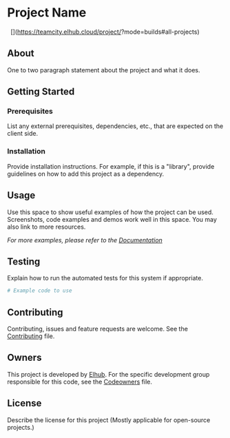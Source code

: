 # Project Name

[<img src="https://img.shields.io/badge/repo-bitbucket-blue" alt="">](<!--TODO Add repository url here -->)
[<img src="https://img.shields.io/badge/issues-jira-orange" alt="">](https://jira.elhub.cloud/issues/?jql=project%20%3D%20%22Team%20Dev%22%20AND%20component%20%3D%20${elhub_module_name}%20AND%20status%20!%3D%20Done)
[<img src="https://teamcity.elhub.cloud/app/rest/builds/buildType:(id:<!--TODO Add teamcity project ID-->_AutoRelease)/statusIcon" alt="">](https://teamcity.elhub.cloud/project/<!--TODO Add teamcity project ID-->?mode=builds#all-projects)
[<img src="https://sonar.elhub.cloud/api/project_badges/measure?project=no.elhub.${elhub_platform_name}%3A${elhub_module_name}&metric=alert_status" alt="">](https://sonar.elhub.cloud/dashboard?id=no.elhub.${elhub_platform_name}%3A${elhub_module_name})
[<img src="https://sonar.elhub.cloud/api/project_badges/measure?project=no.elhub.${elhub_platform_name}%3A${elhub_module_name}&metric=ncloc" alt="">](https://sonar.elhub.cloud/dashboard?id=no.elhub.${elhub_platform_name}%3A${elhub_module_name})
[<img src="https://sonar.elhub.cloud/api/project_badges/measure?project=no.elhub.${elhub_platform_name}%3A${elhub_module_name}&metric=bugs" alt="">](https://sonar.elhub.cloud/dashboard?id=no.elhub.${elhub_platform_name}%3A${elhub_module_name})
[<img src="https://sonar.elhub.cloud/api/project_badges/measure?project=no.elhub.${elhub_platform_name}%3A${elhub_module_name}&metric=vulnerabilities" alt="">](https://sonar.elhub.cloud/dashboard?id=no.elhub.${elhub_platform_name}%3A${elhub_module_name})
[<img src="https://sonar.elhub.cloud/api/project_badges/measure?project=no.elhub.${elhub_platform_name}%3A${elhub_module_name}&metric=coverage" alt="">](https://sonar.elhub.cloud/dashboard?id=no.elhub.${elhub_platform_name}%3A${elhub_module_name})

## About

One to two paragraph statement about the project and what it does.

## Getting Started

### Prerequisites

List any external prerequisites, dependencies, etc., that are expected on the client side.

### Installation

Provide installation instructions. For example, if this is a "library", provide guidelines on how to add this project as a dependency.

## Usage

Use this space to show useful examples of how the project can be used. Screenshots, code examples and demos work well in this space. You may also link to
more resources.

_For more examples, please refer to the [Documentation](https://example.com)_

## Testing

Explain how to run the automated tests for this system if appropriate.

```bash
# Example code to use
```

## Contributing

Contributing, issues and feature requests are welcome. See the
[Contributing](https://link-to/CONTRIBUTING.md) file.

## Owners

This project is developed by [Elhub](https://wwww.elhub.no). For the specific development group responsible for this
code, see the [Codeowners](https://link-to/CODEOWNERS) file.

## License

Describe the license for this project (Mostly applicable for open-source projects.)
